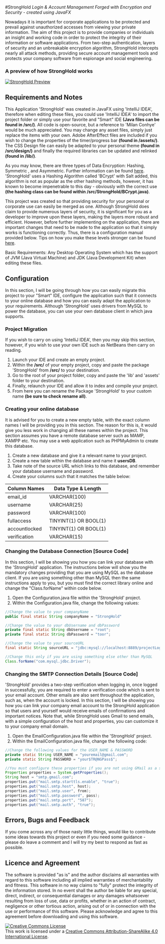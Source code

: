 #StrongHold
<i>Login &amp; Account Management Forged with Encryption and Security - created using JavaFX</i>

Nowadays it is important for corporate applications to be protected and prevail against unauthorized accesses from viewing your private information. The aim of this project is to provide companies or individuals an insight and working code in order to protect the integrity of their information or software applications. From two-step authentication, layers of security and an unbreakable encryption algorithm, StrongHold intercepts nearly all attack methods, providing secure account management tools and protects your company software from espionage and social engineering.

<h3>A preview of how StrongHold works</h3>

[![StrongHold Preview](https://s14.postimg.org/b080y9wv5/YTStrong_Hold_Logo_Full_Bleed.png)](https://www.youtube.com/watch?v=r2FdE0oyirk)

<h2>Requirements and Notes</h2>

This Application 'StrongHold' was created in JavaFX using 'IntelliJ IDEA', therefore when editing these files, you could use 'IntelliJ IDEA' to import the project folder or simply use your favorite and "Smart" IDE <b>(Java files can be found in /src/)</b>. All code is open-source, but a reference to 'Milan Conhye' would be much appreciated. You may change any asset files, simply just replace the items with your own. Adobe AfterEffect files are included if you wish to change the properties of the timer/progress bar <b>(found in /assets/)</b>. The CSS Design file can easily be adapted to your personal theme <b>(found in /src/design/)</b> and finally the required libraries can be updated and relinked <b>(found in /lib/)</b>.

As you may know, there are three types of Data Encryption: Hashing, Symmetric , and Asymmetric. Further information can be found <a href="http://datashieldcorp.com/2013/06/04/3-different-data-encryption-methods/" target="_blank">here</a>. 'StrongHold' uses a Hashing Algorithm called 'BCrypt' with Salt added, this algorithm is not as popular as the other hashing methods, however, it has known to become impenetrable to this day - obviously with the correct use <b>(the hashing class can be found within /src/StrongHold/BCrypt.java)</b>.

This project was created so that providing security for your personal or corporate use can easily be merged as one. Although StrongHold does claim to provide numerous layers of security, it is significant for you as a developer to improve upon these layers, making the layers more robust and efficient. However, before further implementing on the application, there are important changes that need to be made to the application so that it simply works is functioning correctly. Thus, there is a configuration manual provided below. Tips on how you make these levels stronger can be found <a href="https://crackstation.net/hashing-security.htm" target="_blank">here</a>.

Basic Requirements: Any Desktop Operating System which has the support of JVM (Java Virtual Machine) and JDK (Java Development Kit) when editing these files.

<h2>Configuration</h2>

In this section, I will be going through how you can easily migrate this project to your "Smart" IDE, configure the application such that it connects to your online database and how you can easily adapt the application to your requirements. Although 'StrongHold' uses drivers from MySQL to power the database, you can use your own database client in which java supports. 

<h3>Project Migration</h3>

If you wish to carry on using 'IntelliJ IDEA', then you may skip this section, however, if you wish to use your own IDE such as NetBeans then carry on reading. 

1. Launch your IDE and create an empty project.
2. Within the <b>/src/</b> of your empty project, copy and paste the package 'StrongHold' from <b>/src/</b> to your destination.
3. Go to the root of your project folder, copy and paste the 'lib' and 'assets' folder to your destination.
4. Finally, relaunch your IDE and allow it to index and compile your project.
5. From here you can rename the Package 'StrongHold' to your custom name <b>(be sure to check rename all)</b>.

<h3>Creating your online database</h3>

It is advised for you to create a new empty table, with the exact column names I will be providing you in this section. The reason for this is, it would give you less work in changing all these names within the project. This section assumes you have a remote database server such as MAMP, XAMPP etc. You may use a web application such as PHPMyAdmin to create this database. 

1. Create a new database and give it a relevant name to your project. 
2. Create a new table within the database and name it <b>usersDB</b>.
3. Take note of the source URL which links to this database, and remember your database username and password.
4. Create your columns such that it matches the table below:

Column Names                                    | Data Type & Length
-------------                                   | -------------
email_id                                        | VARCHAR(100)
username                                        | VARCHAR(25)
password                                        | VARCHAR(100)
fullaccess                                      | TINYINT(1) OR BOOL(1)
accountlocked                                   | TINYINT(1) OR BOOL(1)
verification                                    | VARCHAR(15)

<h3>Changing the Database Connection [Source Code]</h3>

In this section, I will be showing you how you can link your database with the 'StrongHold' application. The instructions below will show you the mandatory changes providing that you are using MySQL as the database client. If you are using something other than MySQL then the same instructions apply to you, but you must find the correct library online and change the "Class.forName" within code below.

1. Open the Configuration.java file within the 'StrongHold' project.
2. Within the Configuration.java file, change the following values:

```java
//Change the value to your companyName
public final static String companyName = "StrongHold"
```

```java
//Change the value to your dbUsername and dbPassword 
private final static String dbUsername = "root";
private final static String dbPassword = "toor";
```

```java
//Change the value to your sourceURL
final static String sourceURL = "jdbc:mysql://localhost:8889/projectLogin_db";
```

```java
//Change this only if you are using something else other than MySQL
Class.forName("com.mysql.jdbc.Driver");
```

<h3>Changing the SMTP Connection Details [Source Code]</h3>

'StrongHold' provides a two-step verification when logging in, once logged in successfully, you are required to enter a verification code which is sent to your email account. Other emails are also sent throughout the application, such as, when the account is locked. In this section, I will be showing you how you can link your company email account to the StrongHold application so that users and yourself would receive emails of confirmations and important notices. Note that, while StrongHold uses Gmail to send emails, with a simple configuration of the host and properties, you can customize it to your company email domain. 

1. Open the EmailConfiguration.java file within the 'StrongHold' project.
2. Within the EmailConfiguration.java file, change the following code:

```java
//Change the following values for the USER_NAME & PASSWORD
private static String USER_NAME = "youremail@gmail.com";
private static String PASSWORD = "your$TR@NGPass$";
```

```java
//You must configure these properties if you are not using GMail as a sender
Properties properties = System.getProperties();
String host = "smtp.gmail.com";
properties.put("mail.smtp.starttls.enable", "true");
properties.put("mail.smtp.host", host);
properties.put("mail.smtp.user", from);
properties.put("mail.smtp.password", pass);
properties.put("mail.smtp.port", "587");
properties.put("mail.smtp.auth", "true");
```
<h2>Errors, Bugs and Feedback</h2>

If you come across any of those nasty little things, would like to contribute some ideas towards this project or even if you need some guidance - please do leave a comment and I will try my best to respond as fast as possible. 

<h2>Licence and Agreement</h2>

The software is provided "as is" and the author disclaims all warranties with regard to this software including all implied warranties of merchantability and fitness. This software in no way claims to "fully" protect the integrity of the information stored. In no event shall the author be liable for any special, direct, indirect, or consequential damages or any damages whatsoever resulting from loss of use, data or profits, whether in an action of contract, negligence or other tortious action, arising out of or in connection with the use or performance of this software. Please acknowledge and agree to this agreement before downloading and using this software. 

<a rel="license" href="http://creativecommons.org/licenses/by-sa/4.0/"><img alt="Creative Commons License" style="border-width:0" src="https://i.creativecommons.org/l/by-sa/4.0/88x31.png" /></a><br />This work is licensed under a <a rel="license" href="http://creativecommons.org/licenses/by-sa/4.0/">Creative Commons Attribution-ShareAlike 4.0 International License</a>.
